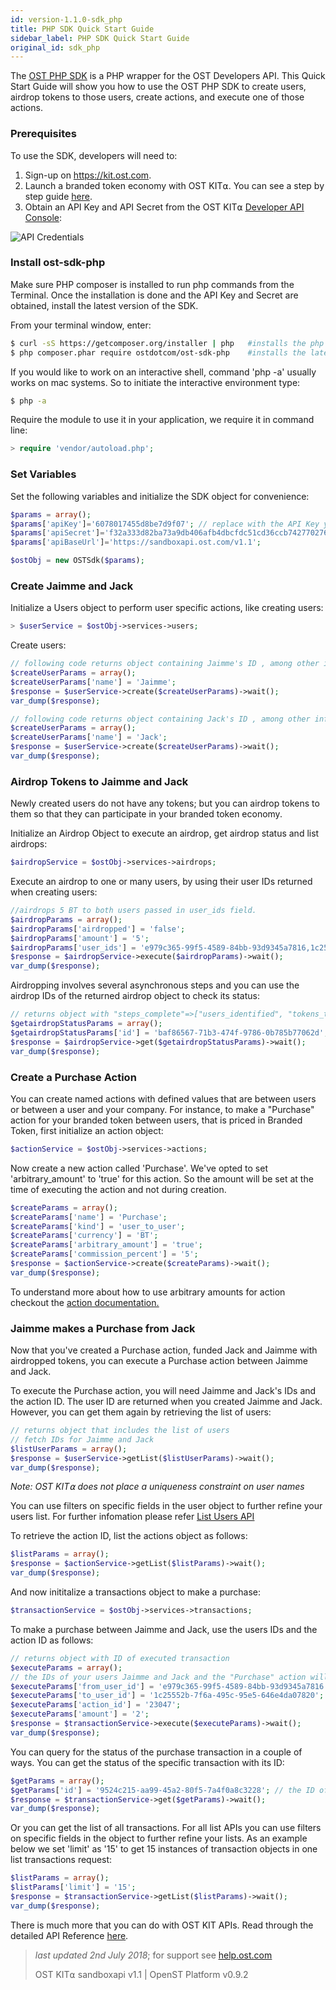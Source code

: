 ```yaml
---
id: version-1.1.0-sdk_php
title: PHP SDK Quick Start Guide
sidebar_label: PHP SDK Quick Start Guide
original_id: sdk_php
---
```


The [<u>OST PHP SDK</u>](https://github.com/OpenSTFoundation/ost-sdk-php/tree/V1.1.0) is a PHP wrapper for the OST Developers API. This Quick Start Guide will show you how to use the OST PHP SDK to create users, airdrop tokens to those users, create actions, and execute one of those actions.


### Prerequisites

To use the SDK, developers will need to:

1. Sign-up on [<u>https://kit.ost.com</u>](https://kit.ost.com).
2. Launch a branded token economy with OST KIT⍺. You can see a step by step guide [<u>here</u>](/docs/kit_overview.html).
3. Obtain an API Key and API Secret from the OST KIT⍺ [<u>Developer API Console</u>](https://kit.ost.com/developer-api-console):

![API Credentials](assets/Developer_section.jpg)

### Install ost-sdk-php

Make sure PHP composer is installed to run php commands from the Terminal. Once the installation is done and the API Key and Secret are obtained, install the latest version of the SDK.

From your terminal window, enter:

```bash
$ curl -sS https://getcomposer.org/installer | php   #installs the php composer
$ php composer.phar require ostdotcom/ost-sdk-php    #installs the latest stable version of the SDK
```

If you would like to work on an interactive shell, command 'php -a' usually works on mac systems. So to initiate the interactive environment type:

```bash
$ php -a
```

Require the module to use it in your application, we require it in command line:

```php
> require 'vendor/autoload.php';
```

### Set Variables

Set the following variables and initialize the SDK object for convenience:

```php
$params = array();
$params['apiKey']='6078017455d8be7d9f07'; // replace with the API Key you obtained earlier
$params['apiSecret']='f32a333d82ba73a9db406afb4dbcfdc51cd36ccb742770276d6c4155783ca8d0'; // replace with the API Secret you obtained earlier
$params['apiBaseUrl']='https://sandboxapi.ost.com/v1.1';

$ostObj = new OSTSdk($params);
```

### Create Jaimme and Jack

Initialize a Users object to perform user specific actions, like creating users:

```php
> $userService = $ostObj->services->users;
```

Create users:

```php
// following code returns object containing Jaimme's ID , among other information, which you will need later
$createUserParams = array();
$createUserParams['name'] = 'Jaimme';
$response = $userService->create($createUserParams)->wait();
var_dump($response);

// following code returns object containing Jack's ID , among other information, which you will need later
$createUserParams = array();
$createUserParams['name'] = 'Jack';
$response = $userService->create($createUserParams)->wait();
var_dump($response);
```

### Airdrop Tokens to Jaimme and Jack

Newly created users do not have any tokens; but you can airdrop tokens to them so that they can participate in your branded token economy.

Initialize an Airdrop Object to execute an airdrop, get airdrop status and list airdrops:  

```php
$airdropService = $ostObj->services->airdrops;
```

Execute an airdrop to one or many users, by using their user IDs returned when creating users:

```php
//airdrops 5 BT to both users passed in user_ids field.
$airdropParams = array();
$airdropParams['airdropped'] = 'false';
$airdropParams['amount'] = '5';
$airdropParams['user_ids'] = 'e979c365-99f5-4589-84bb-93d9345a7816,1c25552b-7f6a-495c-95e5-646e4da07820';
$response = $airdropService->execute($airdropParams)->wait();
var_dump($response);

```

Airdropping involves several asynchronous steps and you can use the airdrop IDs of the returned airdrop object to check its status:

```php
// returns object with "steps_complete"=>["users_identified", "tokens_transfered", "contract_approved", "allocation_done"]
$getairdropStatusParams = array();
$getairdropStatusParams['id'] = 'baf86567-71b3-474f-9786-0b785b77062d'; // the airdrop ID will differ
$response = $airdropService->get($getairdropStatusParams)->wait();
var_dump($response);

```

### Create a Purchase Action

You can create named actions with defined values that are between users or between a user and your company. For instance, to make a "Purchase" action for your branded token between users, that is priced in Branded Token, first initialize an action object:

```php
$actionService = $ostObj->services->actions;
```
Now create a new action called 'Purchase'. We've opted to set 'arbitrary_amount' to 'true' for this action. So the amount will be set at the time of executing the action and not during creation.

```php
$createParams = array();
$createParams['name'] = 'Purchase';
$createParams['kind'] = 'user_to_user';
$createParams['currency'] = 'BT';
$createParams['arbitrary_amount'] = 'true';
$createParams['commission_percent'] = '5';
$response = $actionService->create($createParams)->wait();
var_dump($response);
```

To understand more about how to use arbitrary amounts for action checkout the [<u>action documentation.</u>](/docs/api_actions_create.html) 

### Jaimme makes a Purchase from Jack

Now that you've created a Purchase action, funded Jack and Jaimme with airdropped tokens, you can execute a Purchase action between Jaimme and Jack.

To execute the Purchase action, you will need Jaimme and Jack's IDs and the action ID. The user ID are returned when you created Jaimme and Jack. However, you can get them again by retrieving the list of users:

```php
// returns object that includes the list of users
// fetch IDs for Jaimme and Jack
$listUserParams = array();
$response = $userService->getList($listUserParams)->wait();
var_dump($response);
```
_Note: OST KIT⍺ does not place a uniqueness constraint on user names_

You can use filters on specific fields in the user object to further refine your users list. For further infomation please refer [<u>List Users API</u>](/docs/api_users_list.html) 

To retrieve the action ID, list the actions object as follows:

```php
$listParams = array();
$response = $actionService->getList($listParams)->wait();
var_dump($response);
```

And now inititalize a transactions object to make a purchase:

```php
$transactionService = $ostObj->services->transactions;
```

To make a purchase between Jaimme and Jack, use the users IDs and the action ID as follows:

```php
// returns object with ID of executed transaction
$executeParams = array();
// the IDs of your users Jaimme and Jack and the "Purchase" action will differ
$executeParams['from_user_id'] = 'e979c365-99f5-4589-84bb-93d9345a7816';
$executeParams['to_user_id'] = '1c25552b-7f6a-495c-95e5-646e4da07820';
$executeParams['action_id'] = '23047';
$executeParams['amount'] = '2';
$response = $transactionService->execute($executeParams)->wait();
var_dump($response);
```

You can query for the status of the purchase transaction in a couple of ways.
You can get the status of the specific transaction with its ID:

```php
$getParams = array();
$getParams['id'] = '9524c215-aa99-45a2-80f5-7a4f0a8c3228'; // the ID of your executed transaction will differ 
$response = $transactionService->get($getParams)->wait();
var_dump($response);

```

Or you can get the list of all transactions. For all list APIs you can use filters on specific fields in the object to further refine your lists. As an example below we set 'limit' as '15' to get 15 instances of transaction objects in one list transactions request:

```php
$listParams = array();
$listParams['limit'] = '15';
$response = $transactionService->getList($listParams)->wait();
var_dump($response);
```

There is much more that you can do with OST KIT APIs. Read through the detailed API Reference [<u>here</u>](/docs/api.html).

>_last updated 2nd July 2018_; for support see [<u>help.ost.com</u>](https://help.ost.com)
>
> OST KIT⍺ sandboxapi v1.1 | OpenST Platform v0.9.2
